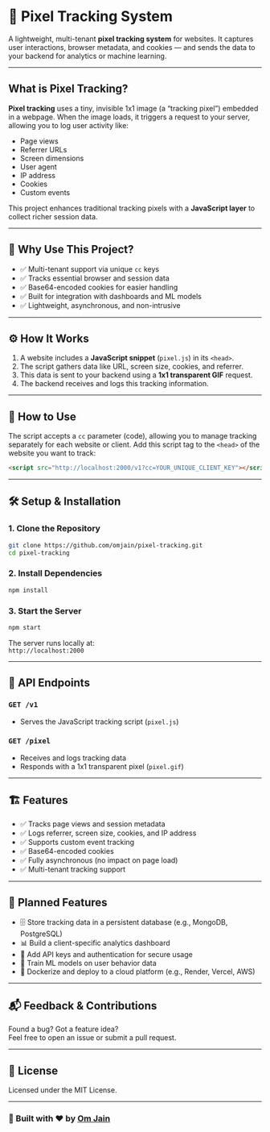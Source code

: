 # 🎯 Pixel Tracking System

A lightweight, multi-tenant **pixel tracking system** for websites. It captures user interactions, browser metadata, and cookies — and sends the data to your backend for analytics or machine learning.

---

## What is Pixel Tracking?

**Pixel tracking** uses a tiny, invisible 1x1 image (a “tracking pixel”) embedded in a webpage. When the image loads, it triggers a request to your server, allowing you to log user activity like:

- Page views  
- Referrer URLs  
- Screen dimensions  
- User agent  
- IP address  
- Cookies  
- Custom events

This project enhances traditional tracking pixels with a **JavaScript layer** to collect richer session data.

---

## 🚀 Why Use This Project?

- ✅ Multi-tenant support via unique `cc` keys  
- ✅ Tracks essential browser and session data  
- ✅ Base64-encoded cookies for easier handling  
- ✅ Built for integration with dashboards and ML models  
- ✅ Lightweight, asynchronous, and non-intrusive

---

## ⚙️ How It Works

1. A website includes a **JavaScript snippet** (`pixel.js`) in its `<head>`.
2. The script gathers data like URL, screen size, cookies, and referrer.
3. This data is sent to your backend using a **1x1 transparent GIF** request.
4. The backend receives and logs this tracking information.

---

## 📌 How to Use

The script accepts a `cc` parameter (code), allowing you to manage tracking separately for each website or client.
Add this script tag to the `<head>` of the website you want to track:

```html
<script src="http://localhost:2000/v1?cc=YOUR_UNIQUE_CLIENT_KEY"></script>
```

---

## 🛠 Setup & Installation

### 1. Clone the Repository

```bash
git clone https://github.com/omjain/pixel-tracking.git
cd pixel-tracking
```

### 2. Install Dependencies

```bash
npm install
```

### 3. Start the Server

```bash
npm start
```

The server runs locally at:  
`http://localhost:2000`

---

## 📡 API Endpoints

### `GET /v1`
- Serves the JavaScript tracking script (`pixel.js`)

### `GET /pixel`
- Receives and logs tracking data
- Responds with a 1x1 transparent pixel (`pixel.gif`)

---

## 🏗 Features

- ✅ Tracks page views and session metadata  
- ✅ Logs referrer, screen size, cookies, and IP address  
- ✅ Supports custom event tracking  
- ✅ Base64-encoded cookies  
- ✅ Fully asynchronous (no impact on page load)  
- ✅ Multi-tenant tracking support  

---

## 🧭 Planned Features

- 🗄️ Store tracking data in a persistent database (e.g., MongoDB, PostgreSQL)  
- 📊 Build a client-specific analytics dashboard  
- 🔐 Add API keys and authentication for secure usage  
- 🧠 Train ML models on user behavior data  
- 🚀 Dockerize and deploy to a cloud platform (e.g., Render, Vercel, AWS)  

---

## 📬 Feedback & Contributions

Found a bug? Got a feature idea?  
Feel free to open an issue or submit a pull request.

---

## 📄 License

Licensed under the MIT License.

---

### 🚀 Built with ❤️ by [Om Jain](https://github.com/omjain)
